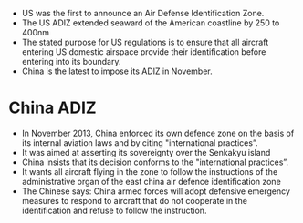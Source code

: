 - US was the first to announce an Air Defense Identification Zone.
- The US ADIZ extended seaward of the American coastline by 250 to 400nm
- The stated purpose for US regulations is to ensure that all aircraft entering US domestic airspace provide their identification before entering into its boundary.
- China is the latest to impose its ADIZ in November.
# China ADIZ
- In November 2013, China enforced its own defence zone on the basis of its internal aviation laws and by citing "international practices”.
- It was aimed at asserting its sovereignty over the Senkakyu island
- China insists that its decision conforms to the  "international practices”.
- It wants all aircraft flying in the zone to follow the instructions of the administrative organ of the east china air defence identification zone
- The Chinese says: China armed forces will adopt defensive emergency measures to respond to aircraft that do not cooperate in the identification and refuse to follow the instruction.